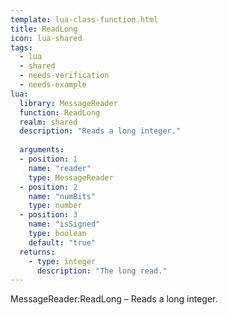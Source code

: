 ```yaml
---
template: lua-class-function.html
title: ReadLong
icon: lua-shared
tags:
  - lua
  - shared
  - needs-verification
  - needs-example
lua:
  library: MessageReader
  function: ReadLong
  realm: shared
  description: "Reads a long integer."
  
  arguments:
  - position: 1
    name: "reader"
    type: MessageReader
  - position: 2
    name: "numBits"
    type: number
  - position: 3
    name: "isSigned"
    type: boolean
    default: "true"
  returns:
    - type: integer
      description: "The long read."
---
```


<div class="lua__search__keywords">
MessageReader:ReadLong &#x2013; Reads a long integer.
</div>
